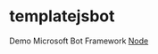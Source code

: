 # templatejsbot
Demo Microsoft Bot Framework [Node](https://docs.botframework.com/en-us/node/builder/overview/#navtitle)